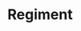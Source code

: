 ---
layout: post
title:  "Regiment"
description: "We always love to hear from our customers. Feel free to drop in or contact us during our business hours."
address: "5/33 Surf Ln, Cronulla NSW 2230"
image: https://regimentcbd.com.au/wp-content/uploads/2018/03/regimentsoct17_250_klow_86.jpg
link: mailto:info@regimentcbd.com.au
---
